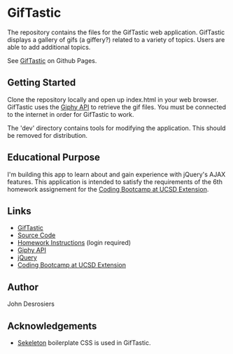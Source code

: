 # GifTastic

The repository contains the files for the GifTastic web application.
GifTastic displays a gallery of gifs (a giffery?) related to a variety
of topics. Users are able to add additional topics.

See [GifTastic](https://median-man.github.io/GifTastic/) on Github Pages.


## Getting Started

Clone the repository locally and open up index.html in your 
web browser. GifTastic uses the [Giphy API](https://developers.giphy.com/)
to retrieve the gif files. You must be connected to the internet in
order for GifTastic to work.

The 'dev' directory contains tools for modifying the application. This
should be removed for distribution.

## Educational Purpose

I'm building this app to learn about and gain experience with jQuery's
AJAX features. This application is intended to satisfy the 
requirements of the 6th homework assignement for the 
[Coding Bootcamp at UCSD Extension](https://codingbootcamp.extension.ucsd.edu/).

## Links
* [GifTastic](https://median-man.github.io/GifTastic/)
* [Source Code](https://github.com/median-man/GifTastic)
* [Homework Instructions](http://ucsd.bootcampcontent.com/UCSD-Coding-Bootcamp/08-07-2017-UCSD-San-Diego-Class-Repositoy-FSF-FT/blob/master/homework/06-ajax/02-Homework/Instructions/homework.md) (login required)
* [Giphy API](https://developers.giphy.com/)
* [jQuery](http://jquery.com/)
* [Coding Bootcamp at UCSD Extension](https://codingbootcamp.extension.ucsd.edu/)

## Author
John Desrosiers

## Acknowledgements
* [Sekeleton](http://getskeleton.com/) boilerplate CSS is used in GifTastic.